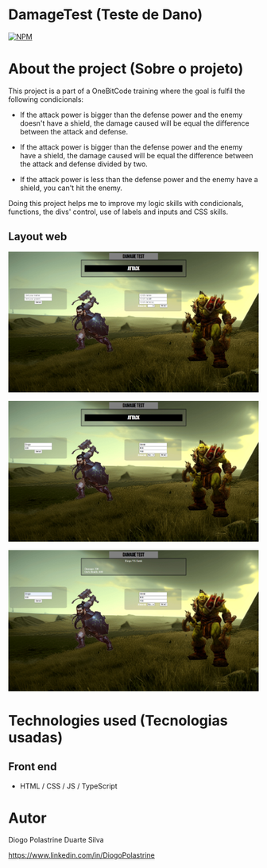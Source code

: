 # DamageTest (Teste de Dano)
[![NPM](https://img.shields.io/npm/l/react)]([https://github.com/devsuperior/sds1-wmazoni/blob/master/LICENSE](https://github.com/Deekzzyy/DamageTest/blob/main/LICENSE)) 

# About the project (Sobre o projeto)


This project is a part of a OneBitCode training where the goal is fulfil the following condicionals:

- If the attack power is bigger than the defense power and the enemy doesn't have a shield, the damage caused will be equal the difference between the attack and defense.
  
- If the attack power is bigger than the defense power and the enemy have a shield, the damage caused will be equal the difference between the attack and defense divided by two.
  
- If the attack power is less than the defense power and the enemy have a shield, you can't hit the enemy.

Doing this project helps me to improve my logic skills with condicionals, functions, the divs' control, use of labels and inputs and CSS skills.



## Layout web
![Web 1](https://github.com/Deekzzyy/DamageTest/blob/main/assets/SiteModel1.jpg)

![Web 2](https://github.com/Deekzzyy/DamageTest/blob/main/assets/SiteModel2.jpg)

![Web 3](https://github.com/Deekzzyy/DamageTest/blob/main/assets/SiteModel3.jpg)


# Technologies used (Tecnologias usadas)
## Front end
- HTML / CSS / JS / TypeScript


# Autor

Diogo Polastrine Duarte Silva

https://www.linkedin.com/in/DiogoPolastrine
